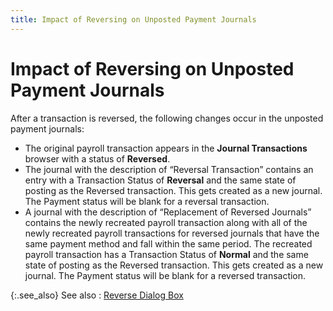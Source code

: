 ```yaml
---
title: Impact of Reversing on Unposted Payment Journals
---
```


# Impact of Reversing on Unposted Payment Journals


After a transaction is reversed, the following changes occur in the  unposted payment journals:

- The original  payroll transaction appears in the **Journal 
 Transactions** browser with a status of **Reversed**.
- The journal  with the description of “Reversal Transaction” contains an entry with  a Transaction Status of **Reversal**  and the same state of posting as the Reversed transaction. This gets created  as a new journal. The Payment status will be blank for a reversal transaction.
- A journal with  the description of “Replacement of Reversed Journals” contains the newly  recreated payroll transaction along with all of the newly recreated payroll  transactions for reversed journals that have the same payment method and  fall within the same period. The recreated payroll transaction has a Transaction  Status of **Normal** and the same  state of posting as the Reversed transaction. This gets created as a new  journal. The Payment status will be blank for a reversed transaction.



{:.see_also}
See also
: [Reverse  Dialog Box]({{site.acc_baseurl}}/misc/reverse_dialog_box_payment_history_screen.html)

